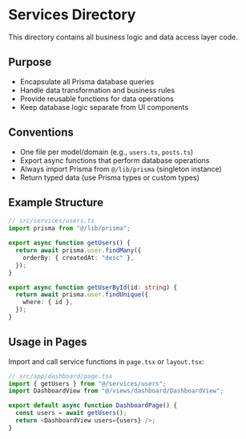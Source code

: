 # Services Directory

This directory contains all business logic and data access layer code.

## Purpose
- Encapsulate all Prisma database queries
- Handle data transformation and business rules
- Provide reusable functions for data operations
- Keep database logic separate from UI components

## Conventions
- One file per model/domain (e.g., `users.ts`, `posts.ts`)
- Export async functions that perform database operations
- Always import Prisma from `@/lib/prisma` (singleton instance)
- Return typed data (use Prisma types or custom types)

## Example Structure
```typescript
// src/services/users.ts
import prisma from "@/lib/prisma";

export async function getUsers() {
  return await prisma.user.findMany({
    orderBy: { createdAt: "desc" },
  });
}

export async function getUserById(id: string) {
  return await prisma.user.findUnique({
    where: { id },
  });
}
```

## Usage in Pages
Import and call service functions in `page.tsx` or `layout.tsx`:
```typescript
// src/app/dashboard/page.tsx
import { getUsers } from "@/services/users";
import DashboardView from "@/views/dashboard/DashboardView";

export default async function DashboardPage() {
  const users = await getUsers();
  return <DashboardView users={users} />;
}
```
